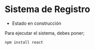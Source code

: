 <h1> Sistema de Registro</h1>

- Estado en construcción

Para ejecutar el sistema, debes poner;

```npm install react```
